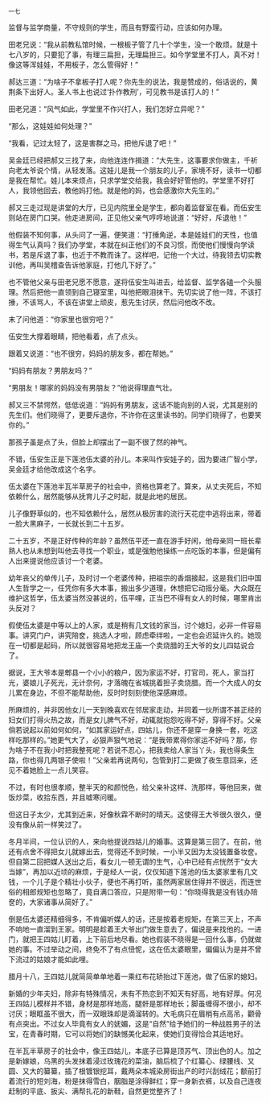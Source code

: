     一七 

   监督与监学商量，不守规则的学生，而且有野蛮行动，应该如何办理。

   田老兄说：“我从前教私馆时候，一根板子管了几十个学生，没一个敢烦。就是十七八岁的，只要犯了事，有理三扁担，无理扁担三。如今学堂里不打人，真不对！像这等浑娃娃，不用板子，怎么管得好！”

   郝达三道：“为啥子不拿板子打人呢？你先生的说法，我是赞成的，俗话说的，黄荆条下出好人。圣人书上也说过‘扑作教刑’，可见教书是该打人的！”

   田老兄道：“风气如此，学堂里不作兴打人，我们怎好立异呢？”

   “那么，这娃娃如何处理？”

   “我看，记过太轻了，这是害群之马，把他斥退了吧！”

   吴金廷已经把郝又三找了来，向他连连作揖道：“大先生，这事要求你做主，千祈向老太爷说个情，从轻发落。这娃儿是我一个朋友的儿子，家境不好，读书一切都是我在帮忙。娃儿本来烦点，只求学堂交给我，我会好好管他的。学堂里不好打人，我领他回去，教他妈打他。就是他的妈，也会感激你大先生的。”

   郝又三走过现是讲堂的大厅，已见内院里全是学生，都向着监督室在看。而伍安生则站在房门口哭。他走进房间，正见他父亲气哼哼地说道：“好好，斥退他！”

   他假装不知何事，从头问了一遍，便笑道：“打捶角逆，本是娃娃们的天性，也值得生气认真吗？我们办学堂，本就在纠正他们的不良习惯，而使他们慢慢向学读书，若是斥退了事，也近于不教而诛了。这样吧，记他一个大过，待我领去切实教训他，再叫吴稽查告诉他家庭，打他几下好了。”

   也不管他父亲与田老兄愿不愿意，遂将伍安生叫进去，给监督、监学各磕一个头服理。然后把他一直领到自己寝室里，叫他把眼泪抹干。先切实说了他一阵，不该打捶，不该骂人，不该在讲堂上顽皮，惹先生讨厌，然后问他改不改。

   末了问他道：“你家里也很穷吧？”

   伍安生大撑着眼睛，把他看着，点了点头。

   跟着又说道：“也不很穷，妈妈的朋友多，都在帮她。”

   “妈妈有朋友？男朋友吗？”

   “男朋友！哪家的妈妈没有男朋友？”他说得理直气壮。

   郝又三不禁愕然，低低说道：“妈妈有男朋友，这话不能向别的人说，尤其是别的先生们。他们晓得了，更要斥退你，不许你在这里读书的。同学们晓得了，也要笑你的。”

   那孩子虽是点了头，但脸上却摆出了一副不很了然的神气。

   不错，伍安生正是下莲池伍太婆的孙儿。本来叫作安娃子的，因为要进广智小学，吴金廷才给他改成这个名字。

   伍太婆在下莲池半瓦半草房子的社会中，资格也算老了。算来，从丈夫死后，不知依赖什么，居然能够从抚育儿子之时起，就是此地的居民。

   儿子像野草似的，也不知依赖什么，居然从极厉害的流行天花症中逃将出来，带着一脸大黑麻子，一长就长到二十五岁。

   二十五岁，不是正好传种的年龄？虽然伍平还一直在游手好闲，他母亲同一班长辈熟人也从未想到叫他去寻找一个职业，或是强勉他操练一点吃饭的本事，但是偏有人出来提说他应该讨一个老婆。

   幼年丧父的单传儿子，及时讨一个老婆传种，把祖宗的香烟接起，这是我们旧中国人生哲学之一，任凭你有多大本事，搬出多少道理，休想把它动摇分毫。大众既在维护这哲学，伍太婆当然没甚说的，伍平哩，正当巴不得有女人的时候，哪里肯出头反对？

   假使伍太婆是中等以上的人家，或是稍有几文钱的家当，讨个媳妇，必非一件容易事。讲究门户，讲究陪奁，挑选人才啦，顾虑牵绊啦，一定也会迟延许久的。她现在一切都是起码，所以就很容易地把龙王庙一个卖烧腊的王大爷的女儿四姑说合了。

   据说，王大爷本是郫县一个小小的粮户，因为家运不好，打官司，死人，家当打光，婆娘儿子死光，无计奈何，才落魄在省城挑着担子卖烧腊。而一个大成人的女儿累在身边，不但不能帮助他，反时时刻刻使他深感麻烦。

   所麻烦的，并非因他女儿一天到晚喜欢在邻居家走动，并同着一伙所谓不甚正经的妇女们打得火热之故，而是女儿脾气不好，动辄就抱怨吃得不好，穿得不好。父亲倘若说起以前如何如何，“如其家运好点，四姑儿，你还不是穿一身换一套，吃这样吃那样的。”她更气大了，必狠声狠气地说：“是我带累得你家运不好吗？那，你为啥子不在我小时把我整死呢？若说不忍心，把我卖给人家当丫头，我也得条生路，你也得几两银子使啦！”父亲若再说两句，包管到打二更做了夜生意回来，还见不着她脸上一点儿笑容。

   不过，有时也很孝顺，整半天的和颜悦色，给父亲补这样、洗那样，等他回来，做饭炒菜，收拾东西，并且嘘寒问暖。

   但这日子太少，尤其到近来，好像秋霖不断时的晴天。这使得王大爷很久很久，便没有像从前一样笑过了。

   冬月半间，一位认识的人，来向他提说四姑儿的婚事。这算是第三回了。在前，他还有点舍不得把女儿就嫁出去，觉得还不到时候，一小半又因为太没钱置备妆奁。但自第二回把媒人送出之后，看女儿一顿无谓的生气，心中已经有点恍然于“女大当嫁”，再加以近顷的麻烦，于是经人一说，仅仅知道下莲池的伍太婆家里有几文钱，一个儿子是个精壮小伙子，便也不再打听，虽然两家居住得并不很远，而连世俗的相郎规矩也忽略了，竟自满口答应，只是附带一句：“你晓得我是没有钱办陪奁的，大家诸事从简好了。”

   倒是伍太婆还精细得多，不肯偏听媒人的话，还是按着老规矩，在第三天上，不声不响地一直溜到王家。明明是趁着王大爷出门做生意去了，偏说是来找他的。一进门，就把王四姑儿盯着，上下前后地尽看。她也假装不晓得是一回什么事，仍就做她的事。不过举动之间，终免不了有点忸怩，这在伍太婆眼里，偏偏认为是并不曾下流过的姑娘才能如此哩。

   腊月十八，王四姑儿就简简单单地着一乘红布花轿抬过下莲池，做了伍家的媳妇。

   新婚的少年夫妇，除非有特殊情况，未有不热恋到不知天有好高，地有好厚。何况王四姑儿模样并不错，身材是那样地高，腿骭是那样地长；脚虽缠得不很小，却不讨厌；眼眶虽不很大，而一双眼珠却是滴溜转的。大毛病只在眉梢有点高吊，颧骨有点突出。不过女人毕竟有女人的妩媚，这是“自然”给予她们的一种战胜男子的法宝，在青春时期，它可以将她们的缺憾美化起来，使她们变得恰合其适地好。

   在半瓦半草房子的社会中，像王四姑儿，本底子已算是顶苏气、顶出色的人。加之是新嫁娘，乌黑的头发抹着浸过玫瑰花的菜油，脑后梳了个红纂心、绿腰线、又圆、又大的纂纂，插了根镀银挖耳，戴两朵本城染房街出产的时兴刮绒花；额前打着流行的短刘海，粉是抹得雪白，胭脂是涂得鲜红；穿一身新衣裤，以及自己连夜赶制的平底、扳尖、满帮扎花的新鞋，自然更觉整齐了！


